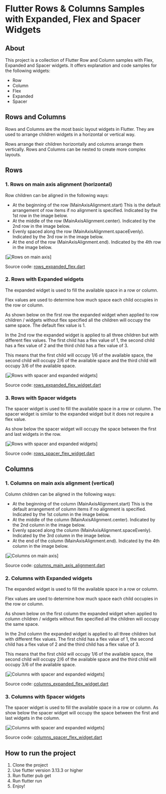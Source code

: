 # Flutter Rows & Columns Samples with Expanded, Flex and Spacer Widgets
## About
This project is a collection of Flutter Row and Column samples with Flex, Expanded and Spacer widgets.
It offers explanation and code samples for the following widgets:
* Row
* Column
* Flex
* Expanded
* Spacer

## Rows and Columns
Rows and Columns are the most basic layout widgets in Flutter.
They are used to arrange children widgets in a horizontal or vertical way.

Rows arrange their children horizontally and columns arrange them vertically.
Rows and Columns can be nested to create more complex layouts.

## Rows
### 1. Rows on main axis alignment (horizontal)
Row children can be aligned in the following ways:
* At the beginning of the row (MainAxisAlignment.start) This is the default arrangement of row items if no alignment is specified. Indicated by the 1st row in the image below.
* At the middle of the row (MainAxisAlignment.center). Indicated by the 2nd row in the image below.
* Evenly spaced along the row (MainAxisAlignment.spaceEvenly). Indicated by the 3rd row in the image below.
* At the end of the row (MainAxisAlignment.end). Indicated by the 4th row in the image below.

[![Rows on main axis](https://github.com/Brian1011/flutter_row_columns_sample/blob/main/images/rows_main_axis_alignment.png)]

Source code: [rows_expanded_flex.dart](https://github.com/Brian1011/flutter_row_columns_sample/blob/main/lib/widgets/rows/rows_main_axis_alignment.dart)

### 2. Rows with Expanded widgets
The expanded widget is used to fill the available space in a row or column.

Flex values are used to determine how much space each child occupies in the row or column.

As shown below on the first row the expanded widget when applied to row children / widgets without flex specified all the children will occupy the same space.
The default flex value is 1. 

In the 2nd row the expanded widget is applied to all three children but with different flex values. 
The first child has a flex value of 1, the second child has a flex value of 2 and the third child has a flex value of 3. 

This means that the first child will occupy 1/6 of the available space, the second child will occupy 2/6 of the available space and the third child will occupy 3/6 of the available space.

[![Rows with spacer and expanded widgets](https://github.com/Brian1011/flutter_row_columns_sample/blob/main/images/rows_expanded_flex.png)]

Source code: [rows_expanded_flex_widget.dart](https://github.com/Brian1011/flutter_row_columns_sample/blob/main/lib/widgets/rows/rows_expanded_flex_widget.dart)

### 3. Rows with Spacer widgets
The spacer widget is used to fill the available space in a row or column.
The spacer widget is similar to the expanded widget but it does not require a flex value.

As show below the spacer widget will occupy the space between the first and last widgets in the row.

[![Rows with spacer and expanded widgets](https://github.com/Brian1011/flutter_row_columns_sample/blob/main/images/row_spacer_flex.png)]

Source code: [rows_spacer_flex_widget.dart](https://github.com/Brian1011/flutter_row_columns_sample/blob/main/lib/widgets/rows/rows_spacer_flex_widget.dart)

## Columns
### 1. Columns on main axis alignment (vertical)
Column children can be aligned in the following ways:
* At the beginning of the column (MainAxisAlignment.start) This is the default arrangement of column items if no alignment is specified. Indicated by the 1st column in the image below.
* At the middle of the column (MainAxisAlignment.center). Indicated by the 2nd column in the image below.
* Evenly spaced along the column (MainAxisAlignment.spaceEvenly). Indicated by the 3rd column in the image below.
* At the end of the column (MainAxisAlignment.end). Indicated by the 4th column in the image below.

[![Columns on main axis](https://github.com/Brian1011/flutter_row_columns_sample/blob/main/images/column_main_axis_alignment.png)]

Source code: [columns_main_axis_alignment.dart](https://github.com/Brian1011/flutter_row_columns_sample/blob/main/lib/widgets/columns/column_main_axis_alignment_widget.dart)

### 2. Columns with Expanded widgets
The expanded widget is used to fill the available space in a row or column.

Flex values are used to determine how much space each child occupies in the row or column.

As shown below on the first column the expanded widget when applied to column children / widgets without flex specified all the children will occupy the same space.

In the 2nd column the expanded widget is applied to all three children but with different flex values. The first child has a flex value of 1, the second child has a flex value of 2 and the third child has a flex value of 3.

This means that the first child will occupy 1/6 of the available space, the second child will occupy 2/6 of the available space and the third child will occupy 3/6 of the available space.

[![Columns with spacer and expanded widgets](https://github.com/Brian1011/flutter_row_columns_sample/blob/main/images/column_expanded_flex.png)]

Source code: [columns_expanded_flex_widget.dart](https://github.com/Brian1011/flutter_row_columns_sample/blob/main/lib/widgets/columns/column_expanded_flex_widget.dart)

### 3. Columns with Spacer widgets
The spacer widget is used to fill the available space in a row or column. As show below the spacer widget will occupy the space between the first and last widgets in the column.

[![Columns with spacer and expanded widgets](https://github.com/Brian1011/flutter_row_columns_sample/blob/main/images/column_spacer_flex.png)]

Source code: [columns_spacer_flex_widget.dart](https://github.com/Brian1011/flutter_row_columns_sample/blob/main/lib/widgets/columns/column_spacer_flex_widget.dart)

## How to run the project
1. Clone the project
2. Use flutter version 3.13.3 or higher
3. Run flutter pub get
4. Run flutter run
5. Enjoy!
